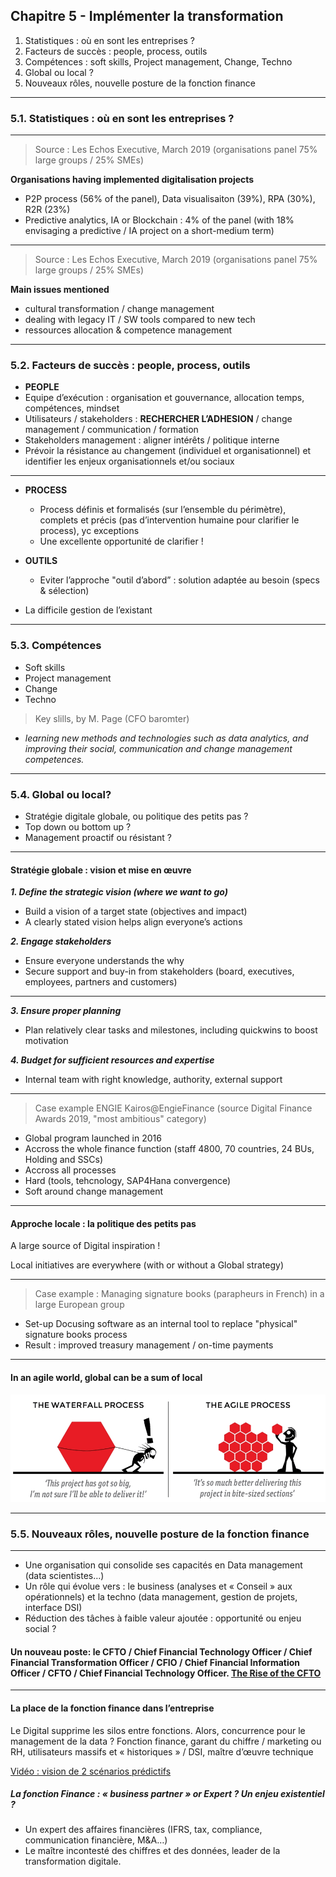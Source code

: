 ## Chapitre 5 - Implémenter la transformation

1. Statistiques : où en sont les entreprises ? 
2. Facteurs de succès : people, process, outils
3. Compétences : soft skills, Project management, Change, Techno 
4. Global ou local ?
5. Nouveaux rôles, nouvelle posture de la fonction finance   

----

### 5.1. Statistiques : où en sont les entreprises ? 

----

> Source : Les Echos Executive, March 2019 (organisations panel 75% large groups / 25% SMEs)

**Organisations having implemented digitalisation projects**
- P2P process (56% of the panel), Data visualisaiton (39%), RPA (30%), R2R (23%)
- Predictive analytics, IA or Blockchain : 4% of the panel (with 18% envisaging a predictive / IA project on a short-medium term)

----

> Source : Les Echos Executive, March 2019 (organisations panel 75% large groups / 25% SMEs)

**Main issues mentioned**
- cultural transformation / change management
- dealing with legacy IT / SW tools compared to new tech
- ressources allocation & competence management      

----

### 5.2. Facteurs de succès : people, process, outils

- **PEOPLE**      
 - Equipe d’exécution : organisation et gouvernance, allocation temps, compétences, mindset
 - Utilisateurs / stakeholders : **RECHERCHER L’ADHESION** / change management / communication / formation
 - Stakeholders management : aligner intérêts / politique interne
 - Prévoir la résistance au changement (individuel et organisationnel) et identifier les enjeux organisationnels et/ou sociaux

----

- **PROCESS** 
  - Process définis et formalisés (sur l’ensemble du périmètre), complets et précis (pas d’intervention humaine pour clarifier le process), yc exceptions      
  - Une excellente opportunité de clarifier !    

- **OUTILS**
  - Eviter l’approche "outil d’abord” : solution adaptée au besoin (specs & sélection)    
- La difficile gestion de l’existant

----
### 5.3. Compétences 
- Soft skills    
- Project management     
- Change       
- Techno      

> Key slills, by M. Page (CFO baromter)      
- *learning new methods and technologies such as data analytics, and improving their social, communication and change management competences.*


----

### 5.4. Global ou local?

- Stratégie digitale globale, ou politique des petits pas ?    
- Top down ou bottom up ?   
- Management proactif ou résistant ?

----

#### Stratégie globale : vision et mise en œuvre      

***1. Define the strategic vision (where we want to go)***       
- Build a vision of a target state (objectives and impact)
- A clearly stated vision helps align everyone’s actions     


***2. Engage stakeholders***
- Ensure everyone understands the why
- Secure support and buy-in from stakeholders (board, executives, employees, partners and customers)

----

***3. Ensure proper planning***
- Plan relatively clear tasks and milestones, including quickwins to boost motivation      

***4. Budget for sufficient resources and expertise***
- Internal team with right knowledge, authority, external support

----

> Case example ENGIE Kairos@EngieFinance (source Digital Finance Awards 2019, "most ambitious" category)    

- Global program launched in 2016
- Accross the whole finance function (staff 4800, 70 countries, 24 BUs, Holding and SSCs)
- Accross all processes
- Hard (tools, tehcnology, SAP4Hana convergence)
- Soft around change management

----

#### Approche locale : la politique des petits pas

A large source of Digital inspiration !

Local initiatives are everywhere (with or without a Global strategy) 

----

> Case example : Managing signature books (parapheurs in French) in a large European group     

- Set-up Docusing software as an internal tool to replace "physical" signature books process   
- Result : improved treasury management / on-time payments

----

#### In an agile world, global can be a sum of local
<img src="images/agilevswaterfall.jpg" style="background:none; border:none; box-shadow:none;"/>

----

### 5.5. Nouveaux rôles, nouvelle posture de la fonction finance   

----


- Une organisation qui consolide ses capacités en Data management (data scientistes…)
- Un rôle qui évolue vers : le business (analyses et « Conseil » aux opérationnels) et la techno (data management, gestion de projets, interface DSI)
- Réduction des tâches à faible valeur ajoutée : opportunité ou enjeu social ?  

#### Un nouveau poste: le CFTO / Chief Financial Technology Officer / Chief Financial Transformation Officer / CFIO / Chief Financial Information Officer / CFTO / Chief Financial Technology Officer. [The Rise of the CFTO](http://www.kforceblog.com/uploads/docs/Spotlight_February.pdf)    

----

#### La place de la fonction finance dans l’entreprise 

Le Digital supprime les silos entre fonctions. Alors, concurrence pour le management de la data ? Fonction finance, garant du chiffre / marketing ou RH, utilisateurs massifs et « historiques » / DSI, maître d’œuvre technique     

[Vidéo : vision de 2 scénarios prédictifs](https://www.youtube.com/watch?v=hU2zyRKKZ5g)

##### La fonction Finance : « business partner » or Expert ? Un enjeu existentiel ?
- Un expert des affaires financières (IFRS, tax, compliance, communication financière, M&A…)      
- Le maître incontesté des chiffres et des données, leader de la transformation digitale.  



